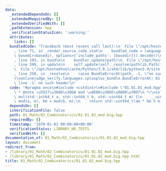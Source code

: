 ```yaml
---
data:
  _extendedDependsOn: []
  _extendedRequiredBy: []
  _extendedVerifiedWith: []
  _pathExtension: hpp
  _verificationStatusIcon: ':warning:'
  attributes:
    links: []
  bundledCode: "Traceback (most recent call last):\n  File \"/opt/hostedtoolcache/Python/3.9.1/x64/lib/python3.9/site-packages/onlinejudge_verify/documentation/build.py\"\
    , line 71, in _render_source_code_stat\n    bundled_code = language.bundle(stat.path,\
    \ basedir=basedir, options={'include_paths': [basedir]}).decode()\n  File \"/opt/hostedtoolcache/Python/3.9.1/x64/lib/python3.9/site-packages/onlinejudge_verify/languages/cplusplus.py\"\
    , line 193, in bundle\n    bundler.update(path)\n  File \"/opt/hostedtoolcache/Python/3.9.1/x64/lib/python3.9/site-packages/onlinejudge_verify/languages/cplusplus_bundle.py\"\
    , line 399, in update\n    self.update(self._resolve(pathlib.Path(included), included_from=path))\n\
    \  File \"/opt/hostedtoolcache/Python/3.9.1/x64/lib/python3.9/site-packages/onlinejudge_verify/languages/cplusplus_bundle.py\"\
    , line 258, in _resolve\n    raise BundleErrorAt(path, -1, \"no such header\"\
    )\nonlinejudge_verify.languages.cplusplus_bundle.BundleErrorAt: 01.01.01_mod.hpp:\
    \ line -1: no such header\n"
  code: "#pragma once\n#include <cstdint>\n#include \"01.01.01_mod.hpp\"\n\n/**\n\
    \ * @note \u5927\u304D\u306A mod \u4E0A\u306E\u8A08\u7B97\n */\ninline std::uint64_t\
    \ mul(std::int64_t a, std::int64_t b, std::uint64_t m) {\n    __uint128_t am =\
    \ mod(a, m), bm = mod(b, m);\n    return std::uint64_t(am * bm % m);\n}"
  dependsOn: []
  isVerificationFile: false
  path: 01_Math/02_Combinatorics/01.01.02_mod.big.hpp
  requiredBy: []
  timestamp: '1970-01-01 00:00:00+00:00'
  verificationStatus: LIBRARY_NO_TESTS
  verifiedWith: []
documentation_of: 01_Math/02_Combinatorics/01.01.02_mod.big.hpp
layout: document
redirect_from:
- /library/01_Math/02_Combinatorics/01.01.02_mod.big.hpp
- /library/01_Math/02_Combinatorics/01.01.02_mod.big.hpp.html
title: 01_Math/02_Combinatorics/01.01.02_mod.big.hpp
---
```

